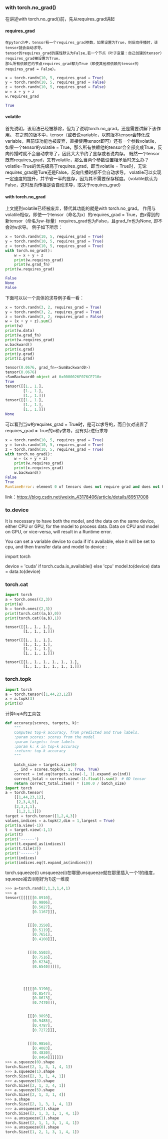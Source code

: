 ### with torch.no_grad()

在讲述with torch.no_grad()前，先从requires_grad讲起
#### **requires_grad**
```
在pytorch中，tensor有一个requires_grad参数，如果设置为True，则反向传播时，该tensor就会自动求导。
tensor的requires_grad的属性默认为False,若一个节点（叶子变量：自己创建的tensor）requires_grad被设置为True，
那么所有依赖它的节点requires_grad都为True（即使其他相依赖的tensor的requires_grad = False）。
```
```python
x = torch.randn(10, 5, requires_grad = True)
y = torch.randn(10, 5, requires_grad = False)
z = torch.randn(10, 5, requires_grad = False)
w = x + y + z
w.requires_grad

True
```
#### **volatile**

首先说明，该用法已经被移除，但为了说明torch.no_grad，还是需要讲解下该作用。
在之前的版本中，tensor（或者说variable，以前版本tensor会转化成variable，目前该功能也被废弃，直接使用tensor即可）还有一个参数volatile，
如果一个tensor的volatile = True，那么所有依赖他的tensor会全部变成True，反向传播时就不会自动求导了，因此大大节约了显存或者说内存。
既然一个tensor既有requires_grad，又有volatile，那么当两个参数设置相矛盾时怎么办？
volatile=True的优先级高于requires_grad，即当volatile = True时，无论requires_grad是Ture还是False，反向传播时都不会自动求导。
volatile可以实现一定速度的提升，并节省一半的显存，因为其不需要保存梯度。（volatile默认为False，这时反向传播是否自动求导，取决于requires_grad）
#### **with torch.no_grad**
上文提到volatile已经被废弃，替代其功能的就是with torch.no_grad。
作用与volatile相似，即使一个tensor（命名为x）的requires_grad = True，由x得到的新tensor（命名为w-标量）requires_grad也为False，且grad_fn也为None,
即不会对w求导。
例子如下所示：
```python
x = torch.randn(10, 5, requires_grad = True)
y = torch.randn(10, 5, requires_grad = True)
z = torch.randn(10, 5, requires_grad = True)
with torch.no_grad():
    w = x + y + z
    print(w.requires_grad)
    print(w.grad_fn)
print(w.requires_grad)

False
None
False
```
下面可以以一个具体的求导例子看一看：
```python
x = torch.randn(3, 2, requires_grad = True)
y = torch.randn(3, 2, requires_grad = True)
z = torch.randn(3, 2, requires_grad = False)
w = (x + y + z).sum()
print(w)
print(w.data)
print(w.grad_fn)
print(w.requires_grad)
w.backward()
print(x.grad)
print(y.grad)
print(z.grad)

tensor(0.0676, grad_fn=<SumBackward0>)
tensor(0.0676)
<SumBackward0 object at 0x0000026F076CE710>
True
tensor([[1., 1.],
        [1., 1.],
        [1., 1.]])
tensor([[1., 1.],
        [1., 1.],
        [1., 1.]])
None
```
可以看到当w的requires_grad = True时，是可以求导的，而且仅对设置了requires_grad = True的x和y求导，没有对z进行求导
```python
x = torch.randn(10, 5, requires_grad = True)
y = torch.randn(10, 5, requires_grad = True)
z = torch.randn(10, 5, requires_grad = True)
with torch.no_grad():
    w = (x + y + z)
    print(w.requires_grad)
    print(x.requires_grad)
    w.backward()
False
True
RuntimeError: element 0 of tensors does not require grad and does not have a grad_fn
```
link：https://blog.csdn.net/weixin_43178406/article/details/89517008


### to.device
It is necessary to have both the model, and the data on the same device, either CPU or GPU, for the model to process data. Data on CPU and model on GPU, or vice-versa, will result in a Runtime error.

You can set a variable device to cuda if it's available, else it will be set to cpu, and then transfer data and model to device :

import torch

device = 'cuda' if torch.cuda.is_available() else 'cpu'
model.to(device)
data = data.to(device)

### torch.cat
```python
import torch
a = torch.ones((2,3))
print(a)
b = torch.ones((2,3))
print(torch.cat((a,b),0))
print(torch.cat((a,b),1))
```
```
tensor([[1., 1., 1.],
        [1., 1., 1.]])
        
tensor([[1., 1., 1.],
        [1., 1., 1.],
        [1., 1., 1.],
        [1., 1., 1.]])
        
tensor([[1., 1., 1., 1., 1., 1.],
        [1., 1., 1., 1., 1., 1.]])
```

### torch.topk
```py
import torch
a = torch.tensor([1,44,23,12])
x = a.topk(3)
print(x)
```
计算topk的工具包
```py
def accuracy(scores, targets, k):
    """
    Computes top-k accuracy, from predicted and true labels.
    :param scores: scores from the model
    :param targets: true labels
    :param k: k in top-k accuracy
    :return: top-k accuracy
    """

    batch_size = targets.size(0)
    _, ind = scores.topk(k, 1, True, True)
    correct = ind.eq(targets.view(-1, 1).expand_as(ind))
    correct_total = correct.view(-1).float().sum()  # 0D tensor
    return correct_total.item() * (100.0 / batch_size)
import torch
a = torch.tensor(
    [[1,44,23,12],
     [2,3,4,5],
    [2,3,1,1],
     [1,2,1,1]])
target = torch.tensor([1,2,4,3])
values,indices = a.topk(2,dim = 1,largest = True)
print(a.view(-1))
t = target.view(-1,1)
print(t)
print('------')
print(t.expand_as(indices))
print(t.tile(2))
print('------')
print(indices)
print(indices.eq(t.expand_as(indices)))
```

torch.squeeze(i) unsqueeze(i)在哪里unsqueeze就在那里插入一个1的维度，squeeze减去i(i刚好为1)这一维度
```py
>>> a=torch.rand(2,1,3,1,4,1)
>>> a
tensor([[[[[[0.8910],
            [0.9806],
            [0.5027],
            [0.1167]]],


          [[[0.3550],
            [0.5119],
            [0.7651],
            [0.4108]]],


          [[[0.5503],
            [0.7516],
            [0.6234],
            [0.6540]]]]],




        [[[[[0.3190],
            [0.8547],
            [0.8613],
            [0.7470]]],


          [[[0.9893],
            [0.9485],
            [0.4787],
            [0.7272]]],


          [[[0.9856],
            [0.4083],
            [0.4830],
            [0.0464]]]]]])
>>> a.squeeze(0).shape
torch.Size([2, 1, 3, 1, 4, 1])
>>> a.squeeze(1).shape
torch.Size([2, 3, 1, 4, 1])
>>> a.squeeze(3).shape
torch.Size([2, 1, 3, 4, 1])
>>> a.squeeze(5).shape
torch.Size([2, 1, 3, 1, 4])
>>> a.shape
torch.Size([2, 1, 3, 1, 4, 1])
>>> a.unsqueeze(3).shape
torch.Size([2, 1, 3, 1, 1, 4, 1])
>>> a.unsqueeze(1).shape
torch.Size([2, 1, 1, 3, 1, 4, 1])
>>> a.unsqueeze(0).shape
torch.Size([1, 2, 1, 3, 1, 4, 1])
```

